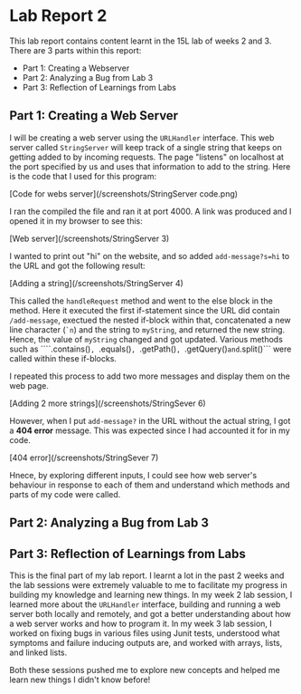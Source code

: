 # Lab Report 2

This lab report contains content learnt in the 15L lab of weeks 2 and 3. There are 3 parts within this report:
- Part 1: Creating a Webserver
- Part 2: Analyzing a Bug from Lab 3
- Part 3: Reflection of Learnings from Labs

## Part 1: Creating a Web Server

I will be creating a web server using the ```URLHandler``` interface. This web server called ```StringServer``` will keep track of a single string that keeps on getting added to by incoming requests. The page "listens" on localhost at the port specified by us and uses that information to add to the string. Here is the code that I used for this program:

[Code for webs server](/screenshots/StringServer code.png)

I ran the compiled the file and ran it at port 4000. A link was produced and I opened it in my browser to see this:

[Web server](/screenshots/StringServer 3)

I wanted to print out "hi" on the website, and so added ```add-message?s=hi``` to the URL and got the following result:

[Adding a string](/screenshots/StringServer 4)

This called the ```handleRequest``` method and went to the else block in the method. Here it executed the first if-statement since the URL did contain ```/add-message```, exectued the nested if-block within that, concatenated a new line character (``` `n ```) and the string to ```myString```, and returned the new string. Hence, the value of ```myString``` changed and got updated. Various methods such as ````.contains()```, ```.equals()```, ```.getPath()```, ```.getQuery()``` and ```.split()``` were called within these if-blocks.

I repeated this process to add two more messages and display them on the web page.

[Adding 2 more strings](/screenshots/StringSever 6)

However, when I put ```add-message?``` in the URL without the actual string, I got a **404 error** message. This was expected since I had accounted it for in my code.

[404 error](/screenshots/StringSever 7)

Hnece, by exploring different inputs, I could see how web server's behaviour in response to each of them and understand which methods and parts of my code were called. 

## Part 2: Analyzing a Bug from Lab 3



## Part 3: Reflection of Learnings from Labs

This is the final part of my lab report. I learnt a lot in the past 2 weeks and the lab sessions were extremely valuable to me to facilitate my progress in building my knowledge and learning new things. In my week 2 lab session, I learned more about the ```URLHandler``` interface, building and running a web server both locally and remotely, and got a better understanding about how a web server works and how to program it. In my week 3 lab session, I worked on fixing bugs in various files using Junit tests, understood what symptoms and failure inducing outputs are, and worked with arrays, lists, and linked lists.

Both these sessions pushed me to explore new concepts and helped me learn new things I didn't know before!
